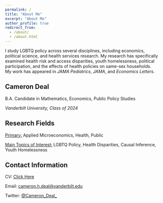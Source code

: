 ```yaml
---
permalink: /
title: "About Me"
excerpt: "About Me"
author_profile: true
redirect_from: 
  - /about/
  - /about.html
---
```

I study LGBTQ policy across several disciplines, including economics, political science, and health services research. My research has specifically examined health risk and access disparities, youth homelessness, political participation, and the effects of health policies on same-sex households. My work has appeared in *JAMA Pediatrics*, *JAMA*, and *Economics Letters*.

## Cameron Deal
B.A. Candidate in Mathematics, Economics, Public Policy Studies

*Vanderbilt University, Class of 2024*

## Research Fields
<u>Primary:</u> Applied Microeconomics, Health, Public

<u>Main Topics of Interest:</u> LGBTQ Policy, Health Disparities, Causal Inference, Youth Homelessness

## Contact Information

CV: [Click Here](https://cameron-deal.github.io//files/Deal_Cameron_academic.pdf)

Email: [cameron.h.deal@vanderbilt.edu](cameron.h.deal@vanderbilt.edu)

Twitter: [@Cameron_Deal_](https://twitter.com/Cameron_Deal_)
